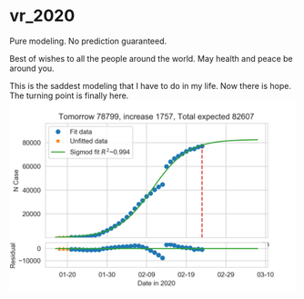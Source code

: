 # vr_2020
Pure modeling. No prediction guaranteed.

Best of wishes to all the people around the world.
May health and peace be around you.

This is the saddest modeling that I have to do in my life.
Now there is hope. The turning point is finally here.
![tmr](https://github.com/tongbaojia/vr_2020/blob/master/Plots/2_22_2020_sigmoid.png)